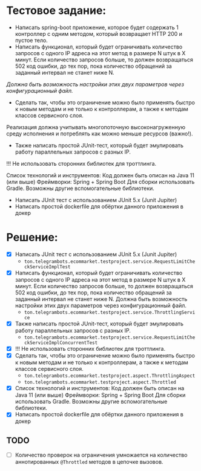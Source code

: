 # Тестовое задание:
- Написать spring-boot приложение, которое будет содержать 1 контроллер с одним методом, который возвращает HTTP 200 и пустое тело.
- Написать функционал, который будет ограничивать количество запросов с одного IP адреса на этот метод в размере N штук в X минут. Если количество запросов больше, то должен возвращаться 502 код ошибки, до тех пор, пока количество обращений за заданный интервал не станет ниже N. 

_Должна быть возможность настройки этих двух параметров через конфигурационный файл._ 

- Сделать так, чтобы это ограничение можно было применять быстро к новым методам и не только к контроллерам, а также к методам классов сервисного слоя. 

Реализация должна учитывать многопоточную высоконагруженную среду исполнения и потреблять как можно меньше ресурсов (важно!). 
- Также написать простой JUnit-тест, который будет эмулировать работу параллельных запросов с разных IP. 

!!! Не использовать сторонних библиотек для троттлинга. 

Список технологий и инструментов: 
Код должен быть описан на Java 11 (или выше) 
Фреймворки: Spring + Spring Boot 
Для сборки использовать Gradle. Возможны другие вспомогательные библиотеки. 

- Написать JUnit тест с использованием JUnit 5.x (Junit Jupiter)
- Написать простой dockerfile для обёртки данного приложения в докер

# Решение:
- [x] Написать JUnit тест с использованием JUnit 5.x (Junit Jupiter)
  - `ton.telegrambots.ecommarket.testproject.service.RequestLimitCheckServiceImplTest`
- [x] Написать функционал, который будет ограничивать количество запросов с одного IP адреса на этот метод в размере N штук в X минут. Если количество запросов больше, то должен возвращаться 502 код ошибки, до тех пор, пока количество обращений за заданный интервал не станет ниже N. Должна быть возможность настройки этих двух параметров через конфигурационный файл.
  - `ton.telegrambots.ecommarket.testproject.service.ThrottlingService`
- [x] Также написать простой JUnit-тест, который будет эмулировать работу параллельных запросов с разных IP. 
  - `ton.telegrambots.ecommarket.testproject.service.RequestLimitCheckServiceImplConcurrentTest`
- [x] !!! Не использовать сторонних библиотек для троттлинга.
- [x] Сделать так, чтобы это ограничение можно было применять быстро к новым методам и не только к контроллерам, а также к методам классов сервисного слоя.
  - `ton.telegrambots.ecommarket.testproject.aspect.ThrottlingAspect`
  - `ton.telegrambots.ecommarket.testproject.aspect.Throttled`
- [x] Список технологий и инструментов: Код должен быть описан на Java 11 (или выше) Фреймворки: Spring + Spring Boot Для сборки использовать Gradle. Возможны другие вспомогательные библиотеки.
- [x] Написать простой dockerfile для обёртки данного приложения в докер

## TODO
- [ ] Количество проверок на ограничения умножается на количество аннотированных `@Throttled` методов в цепочке вызовов.